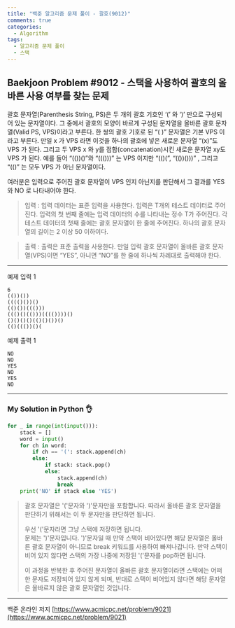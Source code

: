 ```yaml
---
title: "백준 알고리즘 문제 풀이 - 괄호(9012)"
comments: true
categories:
  - Algorithm
tags:
  - 알고리즘 문제 풀이
  - 스택
---
```


## Baekjoon Problem #9012 - 스택을 사용하여 괄호의 올바른 사용 여부를 찾는 문제

괄호 문자열(Parenthesis String, PS)은 두 개의 괄호 기호인 ‘(’ 와 ‘)’ 만으로 구성되어 있는 문자열이다. 그 중에서 괄호의 모양이 바르게 구성된 문자열을 올바른 괄호 문자열(Valid PS, VPS)이라고 부른다. 한 쌍의 괄호 기호로 된 “( )” 문자열은 기본 VPS 이라고 부른다. 만일 x 가 VPS 라면 이것을 하나의 괄호에 넣은 새로운 문자열 “(x)”도 VPS 가 된다. 그리고 두 VPS x 와 y를 접합(concatenation)시킨 새로운 문자열 xy도 VPS 가 된다. 예를 들어 “(())()”와 “((()))” 는 VPS 이지만 “(()(”, “(())()))” , 그리고 “(()” 는 모두 VPS 가 아닌 문자열이다. 

여러분은 입력으로 주어진 괄호 문자열이 VPS 인지 아닌지를 판단해서 그 결과를 YES 와 NO 로 나타내어야 한다. 

> 입력
> : 입력 데이터는 표준 입력을 사용한다. 입력은 T개의 테스트 데이터로 주어진다. 입력의 첫 번째 줄에는 입력 데이터의 수를 나타내는 정수 T가 주어진다. 각 테스트 데이터의 첫째 줄에는 괄호 문자열이 한 줄에 주어진다. 하나의 괄호 문자열의 길이는 2 이상 50 이하이다. 

> 출력
> : 출력은 표준 출력을 사용한다. 만일 입력 괄호 문자열이 올바른 괄호 문자열(VPS)이면 “YES”, 아니면 “NO”를 한 줄에 하나씩 차례대로 출력해야 한다. 

***
예제 입력 1
```
6
(())())
(((()())()
(()())((()))
((()()(()))(((())))()
()()()()(()()())()
(()((())()(
```
예제 출력 1
```
NO
NO
YES
NO
YES
NO
```

***
### My Solution in Python :ok_hand:

```python
for _ in range(int(input())):
    stack = []
    word = input()
    for ch in word:
        if ch == '(': stack.append(ch)
        else:
            if stack: stack.pop()
            else:
                stack.append(ch)
                break
    print('NO' if stack else 'YES')
```

> 괄호 문자열은 '('문자와 ')'문자만을 포함합니다. 따라서 올바른 괄호 문자열을 판단하기 위해서는 이 두 문자만을 판단하면 됩니다.  
>
> 우선 '('문자라면 그냥 스택에 저장하면 됩니다.  
> 문제는 ')'문자입니다. ')'문자일 때 만약 스택이 비어있다면 해당 문자열은 올바른 괄호 문자열이 아니므로 break 키워드를 사용하여 빠져나갑니다. 만약 스택이 비어 있지 않다면 스택의 가장 나중에 저장된 '('문자를 pop하면 됩니다.  
>
> 이 과정을 반복한 후 주어진 문자열이 올바른 괄호 문자열이라면 스택에는 어떠한 문자도 저장되어 있지 않게 되며, 반대로 스택이 비어있지 않다면 해당 문자열은 올바르지 않은 괄호 문자열인 것입니다.

***
백준 온라인 저지 [https://www.acmicpc.net/problem/9021](https://www.acmicpc.net/problem/9021)
